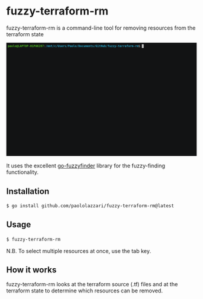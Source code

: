 # fuzzy-terraform-rm

fuzzy-terraform-rm is a command-line tool for removing resources from the terraform state

![](demo.gif)

It uses the excellent [go-fuzzyfinder](https://github.com/ktr0731/go-fuzzyfinder) library for the fuzzy-finding functionality.

## Installation

```bash
$ go install github.com/paololazzari/fuzzy-terraform-rm@latest
```

## Usage

```bash
$ fuzzy-terraform-rm
```

N.B. To select multiple resources at once, use the tab key.

## How it works

fuzzy-terraform-rm looks at the terraform source (.tf) files and at the terraform state to determine which resources can be removed.
